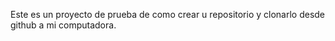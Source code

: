 Este es un proyecto de prueba de como crear u repositorio y clonarlo desde github a mi computadora.
